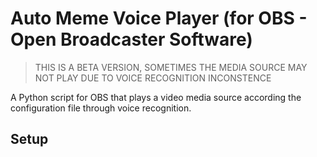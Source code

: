 # Auto Meme Voice Player (for OBS - Open Broadcaster Software)

> THIS IS A BETA VERSION, SOMETIMES THE MEDIA SOURCE MAY NOT PLAY DUE TO VOICE RECOGNITION INCONSTENCE

A Python script for OBS that  plays a video media source according the configuration file through voice recognition.

## Setup

